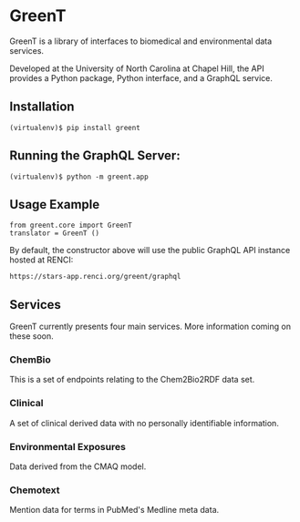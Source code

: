 # GreenT

GreenT is a library of interfaces to biomedical and environmental data services.

Developed at the University of North Carolina at Chapel Hill, the API provides a Python package, Python interface, and a GraphQL service.

## Installation

```
(virtualenv)$ pip install greent
```

## Running the GraphQL Server:
```
(virtualenv)$ python -m greent.app
```

## Usage Example

```
from greent.core import GreenT
translator = GreenT ()
```

By default, the constructor above will use the public GraphQL API instance hosted at RENCI: 
```
https://stars-app.renci.org/greent/graphql
```

## Services

GreenT currently presents four main services. More information coming on these soon.

### ChemBio

This is a set of endpoints relating to the Chem2Bio2RDF data set.

### Clinical

A set of clinical derived data with no personally identifiable information.

### Environmental Exposures

Data derived from the CMAQ model.

### Chemotext

Mention data for terms in PubMed's Medline meta data.

